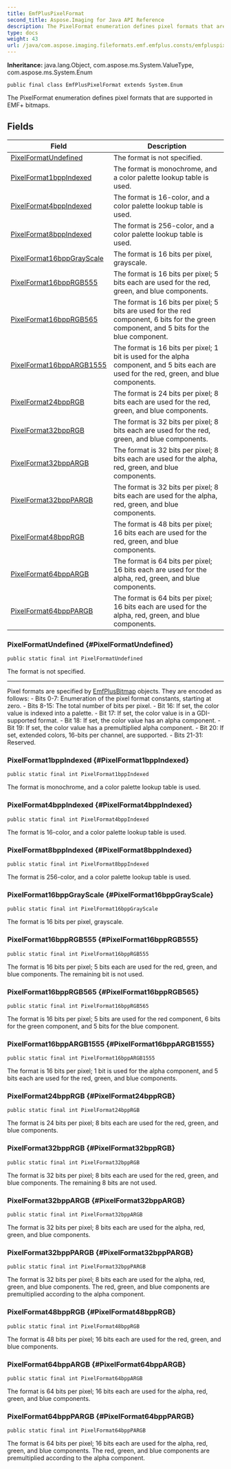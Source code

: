 ```yaml
---
title: EmfPlusPixelFormat
second_title: Aspose.Imaging for Java API Reference
description: The PixelFormat enumeration defines pixel formats that are supported in EMF bitmaps.
type: docs
weight: 43
url: /java/com.aspose.imaging.fileformats.emf.emfplus.consts/emfpluspixelformat/
---
```

**Inheritance:**
java.lang.Object, com.aspose.ms.System.ValueType, com.aspose.ms.System.Enum
```
public final class EmfPlusPixelFormat extends System.Enum
```

The PixelFormat enumeration defines pixel formats that are supported in EMF+ bitmaps.
## Fields

| Field | Description |
| --- | --- |
| [PixelFormatUndefined](#PixelFormatUndefined) | The format is not specified. |
| [PixelFormat1bppIndexed](#PixelFormat1bppIndexed) | The format is monochrome, and a color palette lookup table is used. |
| [PixelFormat4bppIndexed](#PixelFormat4bppIndexed) | The format is 16-color, and a color palette lookup table is used. |
| [PixelFormat8bppIndexed](#PixelFormat8bppIndexed) | The format is 256-color, and a color palette lookup table is used. |
| [PixelFormat16bppGrayScale](#PixelFormat16bppGrayScale) | The format is 16 bits per pixel, grayscale. |
| [PixelFormat16bppRGB555](#PixelFormat16bppRGB555) | The format is 16 bits per pixel; 5 bits each are used for the red, green, and blue components. |
| [PixelFormat16bppRGB565](#PixelFormat16bppRGB565) | The format is 16 bits per pixel; 5 bits are used for the red component, 6 bits for the green component, and 5 bits for the blue component. |
| [PixelFormat16bppARGB1555](#PixelFormat16bppARGB1555) | The format is 16 bits per pixel; 1 bit is used for the alpha component, and 5 bits each are used for the red, green, and blue components. |
| [PixelFormat24bppRGB](#PixelFormat24bppRGB) | The format is 24 bits per pixel; 8 bits each are used for the red, green, and blue components. |
| [PixelFormat32bppRGB](#PixelFormat32bppRGB) | The format is 32 bits per pixel; 8 bits each are used for the red, green, and blue components. |
| [PixelFormat32bppARGB](#PixelFormat32bppARGB) | The format is 32 bits per pixel; 8 bits each are used for the alpha, red, green, and blue components. |
| [PixelFormat32bppPARGB](#PixelFormat32bppPARGB) | The format is 32 bits per pixel; 8 bits each are used for the alpha, red, green, and blue components. |
| [PixelFormat48bppRGB](#PixelFormat48bppRGB) | The format is 48 bits per pixel; 16 bits each are used for the red, green, and blue components. |
| [PixelFormat64bppARGB](#PixelFormat64bppARGB) | The format is 64 bits per pixel; 16 bits each are used for the alpha, red, green, and blue components. |
| [PixelFormat64bppPARGB](#PixelFormat64bppPARGB) | The format is 64 bits per pixel; 16 bits each are used for the alpha, red, green, and blue components. |
### PixelFormatUndefined {#PixelFormatUndefined}
```
public static final int PixelFormatUndefined
```


The format is not specified.

--------------------

Pixel formats are specified by [EmfPlusBitmap](../../com.aspose.imaging.fileformats.emf.emfplus.objects/emfplusbitmap) objects. They are encoded as follows: - Bits 0-7: Enumeration of the pixel format constants, starting at zero. - Bits 8-15: The total number of bits per pixel. - Bit 16: If set, the color value is indexed into a palette. - Bit 17: If set, the color value is in a GDI-supported format. - Bit 18: If set, the color value has an alpha component. - Bit 19: If set, the color value has a premultiplied alpha component. - Bit 20: If set, extended colors, 16-bits per channel, are supported. - Bits 21-31: Reserved.

### PixelFormat1bppIndexed {#PixelFormat1bppIndexed}
```
public static final int PixelFormat1bppIndexed
```


The format is monochrome, and a color palette lookup table is used.

### PixelFormat4bppIndexed {#PixelFormat4bppIndexed}
```
public static final int PixelFormat4bppIndexed
```


The format is 16-color, and a color palette lookup table is used.

### PixelFormat8bppIndexed {#PixelFormat8bppIndexed}
```
public static final int PixelFormat8bppIndexed
```


The format is 256-color, and a color palette lookup table is used.

### PixelFormat16bppGrayScale {#PixelFormat16bppGrayScale}
```
public static final int PixelFormat16bppGrayScale
```


The format is 16 bits per pixel, grayscale.

### PixelFormat16bppRGB555 {#PixelFormat16bppRGB555}
```
public static final int PixelFormat16bppRGB555
```


The format is 16 bits per pixel; 5 bits each are used for the red, green, and blue components. The remaining bit is not used.

### PixelFormat16bppRGB565 {#PixelFormat16bppRGB565}
```
public static final int PixelFormat16bppRGB565
```


The format is 16 bits per pixel; 5 bits are used for the red component, 6 bits for the green component, and 5 bits for the blue component.

### PixelFormat16bppARGB1555 {#PixelFormat16bppARGB1555}
```
public static final int PixelFormat16bppARGB1555
```


The format is 16 bits per pixel; 1 bit is used for the alpha component, and 5 bits each are used for the red, green, and blue components.

### PixelFormat24bppRGB {#PixelFormat24bppRGB}
```
public static final int PixelFormat24bppRGB
```


The format is 24 bits per pixel; 8 bits each are used for the red, green, and blue components.

### PixelFormat32bppRGB {#PixelFormat32bppRGB}
```
public static final int PixelFormat32bppRGB
```


The format is 32 bits per pixel; 8 bits each are used for the red, green, and blue components. The remaining 8 bits are not used.

### PixelFormat32bppARGB {#PixelFormat32bppARGB}
```
public static final int PixelFormat32bppARGB
```


The format is 32 bits per pixel; 8 bits each are used for the alpha, red, green, and blue components.

### PixelFormat32bppPARGB {#PixelFormat32bppPARGB}
```
public static final int PixelFormat32bppPARGB
```


The format is 32 bits per pixel; 8 bits each are used for the alpha, red, green, and blue components. The red, green, and blue components are premultiplied according to the alpha component.

### PixelFormat48bppRGB {#PixelFormat48bppRGB}
```
public static final int PixelFormat48bppRGB
```


The format is 48 bits per pixel; 16 bits each are used for the red, green, and blue components.

### PixelFormat64bppARGB {#PixelFormat64bppARGB}
```
public static final int PixelFormat64bppARGB
```


The format is 64 bits per pixel; 16 bits each are used for the alpha, red, green, and blue components.

### PixelFormat64bppPARGB {#PixelFormat64bppPARGB}
```
public static final int PixelFormat64bppPARGB
```


The format is 64 bits per pixel; 16 bits each are used for the alpha, red, green, and blue components. The red, green, and blue components are premultiplied according to the alpha component.

